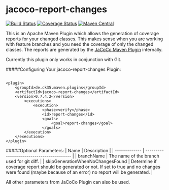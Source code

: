 # jacoco-report-changes
[![Build Status](https://travis-ci.org/CK35/jacoco-report-changes.svg?branch=master)](https://travis-ci.org/CK35/jacoco-report-changes)
[![Coverage Status](https://coveralls.io/repos/CK35/jacoco-report-changes/badge.svg?branch=master)](https://coveralls.io/r/CK35/jacoco-report-changes?branch=master)
[![Maven Central](https://maven-badges.herokuapp.com/maven-central/de.ck35.maven.plugins/jacoco-report-changes/badge.svg?style=flat)](http://search.maven.org/#search|ga|1|g%3Ade.ck35.maven.plugins)

This is an Apache Maven Plugin which allows the generation of coverage reports for your changed classes.
This makes sense when you are working with feature branches and you need the coverage of only the changed
classes. The reports are generated by the [JaCoCo Maven Plugin](http://www.eclemma.org/jacoco/trunk/doc/maven.html) internally.

Currently this plugin only works in conjunction with Git.

#####Configuring Your jacoco-report-changes Plugin:
<pre><code>
&lt;plugin&gt;
    &lt;groupId&gt;de.ck35.maven.plugins&lt;/groupId&gt;
    &lt;artifactId&gt;jacoco-report-changes&lt;/artifactId&gt;
    &lt;version&gt;0.7.4.2&lt;/version&gt;
        &lt;executions&gt;
            &lt;execution&gt;
                &lt;phase&gt;verify&lt;/phase&gt;
                &lt;id&gt;report-changes&lt;/id&gt;
                &lt;goals&gt;
                    &lt;goal&gt;report-changes&lt;/goal&gt;
                &lt;/goals&gt;
        &lt;/execution&gt;
    &lt;/executions&gt;
&lt;/plugin&gt;
</code></pre>

#####Optional Parameters:
| Name          | Description          |
| ------------- | ----------------------------------------- |
| branchName    | The name of the branch used for git diff. |
| skipGenerationWhenNoChangesFound | Determine if coverage report should be generated or not. If set to true and no changes were found (maybe because of an error) no report will be generated. |

All other parameters from JaCoCo Plugin can also be used.